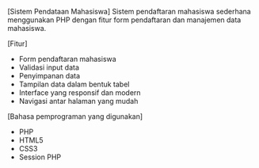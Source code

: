 [Sistem Pendataan Mahasiswa]
Sistem pendaftaran mahasiswa sederhana menggunakan PHP dengan fitur form pendaftaran dan manajemen data mahasiswa.

[Fitur]
- Form pendaftaran mahasiswa
- Validasi input data
- Penyimpanan data
- Tampilan data dalam bentuk tabel
- Interface yang responsif dan modern
- Navigasi antar halaman yang mudah

[Bahasa pemprograman yang digunakan]
- PHP
- HTML5
- CSS3
- Session PHP

